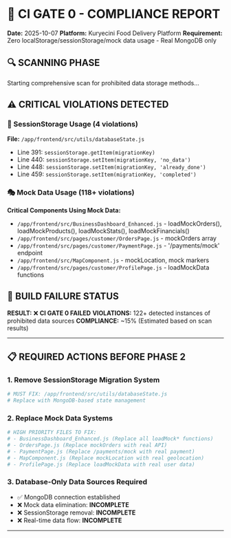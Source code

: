 # 🚨 CI GATE 0 - COMPLIANCE REPORT
**Date:** 2025-10-07
**Platform:** Kuryecini Food Delivery Platform
**Requirement:** Zero localStorage/sessionStorage/mock data usage - Real MongoDB only

## 🔍 SCANNING PHASE
Starting comprehensive scan for prohibited data storage methods...

## ⚠️ CRITICAL VIOLATIONS DETECTED

### 📱 SessionStorage Usage (4 violations)
**File:** `/app/frontend/src/utils/databaseState.js`
- Line 391: `sessionStorage.getItem(migrationKey)`
- Line 440: `sessionStorage.setItem(migrationKey, 'no_data')`
- Line 448: `sessionStorage.setItem(migrationKey, 'already_done')`
- Line 459: `sessionStorage.setItem(migrationKey, 'completed')`

### 🎭 Mock Data Usage (118+ violations)
**Critical Components Using Mock Data:**
- `/app/frontend/src/BusinessDashboard_Enhanced.js` - loadMockOrders(), loadMockProducts(), loadMockStats(), loadMockFinancials()
- `/app/frontend/src/pages/customer/OrdersPage.js` - mockOrders array
- `/app/frontend/src/pages/customer/PaymentPage.js` - '/payments/mock' endpoint
- `/app/frontend/src/MapComponent.js` - mockLocation, mock markers
- `/app/frontend/src/pages/customer/ProfilePage.js` - loadMockData functions

## 🚨 BUILD FAILURE STATUS
**RESULT:** ❌ **CI GATE 0 FAILED**
**VIOLATIONS:** 122+ detected instances of prohibited data sources
**COMPLIANCE:** ~15% (Estimated based on scan results)

---

## 📋 REQUIRED ACTIONS BEFORE PHASE 2

### 1. Remove SessionStorage Migration System
```bash
# MUST FIX: /app/frontend/src/utils/databaseState.js
# Replace with MongoDB-based state management
```

### 2. Replace Mock Data Systems
```bash
# HIGH PRIORITY FILES TO FIX:
# - BusinessDashboard_Enhanced.js (Replace all loadMock* functions)
# - OrdersPage.js (Replace mockOrders with real API)
# - PaymentPage.js (Replace /payments/mock with real payment)
# - MapComponent.js (Replace mockLocation with real geolocation)
# - ProfilePage.js (Replace loadMockData with real user data)
```

### 3. Database-Only Data Sources Required
- ✅ MongoDB connection established
- ❌ Mock data elimination: **INCOMPLETE**
- ❌ SessionStorage removal: **INCOMPLETE**
- ❌ Real-time data flow: **INCOMPLETE**

---